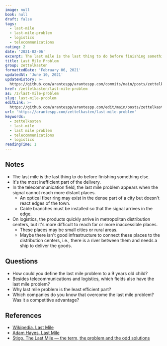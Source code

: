 ```yaml
---
image: null
book: null
draft: false
tags:
  - last-mile
  - last-mile-problem
  - logistics
  - telecommunications
rating: 2
date: '2021-02-06'
excerpt: The last mile is the last thing to do before finishing something else.
title: Last Mile Problem
group: zettelkasten
formattedDate: 'February 06, 2021'
updatedAt: 'June 10, 2021'
updateHistory: >-
  https://github.com/arantespp/arantespp.com/commits/main/posts/zettelkasten/last-mile-problem.md
href: /zettelkasten/last-mile-problem
as: /z/last-mile-problem
slug: last-mile-problem
editLink: >-
  https://github.com/arantespp/arantespp.com/edit/main/posts/zettelkasten/last-mile-problem.md
url: 'https://arantespp.com/zettelkasten/last-mile-problem'
keywords:
  - zettelkasten
  - last-mile
  - last mile problem
  - telecommunications
  - logistics
readingTime: 1
---
```


## Notes

- The last mile is the last thing to do before finishing something else.
- It's the most inefficient part of the delivery.
- In the telecommunication field, the last mile problem appears when the signal cannot reach more distant places.
  - An optical fiber ring may exist in the dense part of a city but doesn't react edges of the town.
  - Cable branches must be installed so that the signal arrives in the edge.
- On logistics, the products quickly arrive in metropolitan distribution centers, but it's more difficult to reach far or more inaccessible places.
  - These places may be small cities or rural areas.
  - Maybe there isn't good infrastructure to connect these places to the distribution centers, i.e., there is a river between them and needs a ship to deliver the goods.

## Questions

- How could you define the last mile problem to a 9 years old child?
- Besides telecommunications and logistics, which fields also have the last mile problem?
- Why last mile problem is the least efficient part?
- Which companies do you know that overcome the last mile problem? Was it a competitive advantage?

## References

- [Wikipedia. Last Mile](https://en.wikipedia.org/wiki/Last_mile)
- [Adam Hayes. Last Mile](https://www.investopedia.com/terms/l/lastmile.asp)
- [Stigo. The Last Mile — the term, the problem and the odd solutions](https://medium.com/the-stigo-blog/the-last-mile-the-term-the-problem-and-the-odd-solutions-28b6969d5af8)

